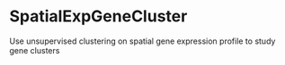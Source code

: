 # SpatialExpGeneCluster
Use unsupervised clustering on spatial gene expression profile to study gene clusters
